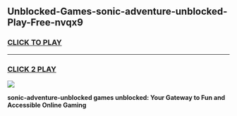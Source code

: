 
## Unblocked-Games-sonic-adventure-unblocked-Play-Free-nvqx9
<h3>
<a href="https://premium76.site?title=sonic-adventure-unblocked&ref=10A">CLICK TO PLAY</a></h3>
<hr>

<h3>
<a href="https://premium76.site?title=sonic-adventure-unblocked&ref=10A">CLICK 2 PLAY</a>
  
</h3>

<a href="https://premium76.site?title=sonic-adventure-unblocked&ref=10A"><img src="https://clearcache.store/games.png"></a>


**sonic-adventure-unblocked games unblocked: Your Gateway to Fun and Accessible Online Gaming**
